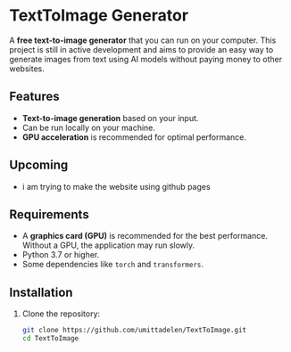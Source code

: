 # TextToImage Generator

A **free text-to-image generator** that you can run on your computer. This project is still in active development and aims to provide an easy way to generate images from text using AI models without paying money to other websites.

## Features

- **Text-to-image generation** based on your input.
- Can be run locally on your machine.
- **GPU acceleration** is recommended for optimal performance.

## Upcoming
- i am trying to make the website using github pages

## Requirements

- A **graphics card (GPU)** is recommended for the best performance. Without a GPU, the application may run slowly.
- Python 3.7 or higher.
- Some dependencies like `torch` and `transformers`.

## Installation

1. Clone the repository:
   ```bash
   git clone https://github.com/umittadelen/TextToImage.git
   cd TextToImage
